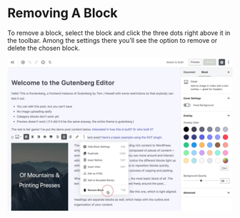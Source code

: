 # Removing A Block

To remove a block, select the block and click the three dots right above it in the toolbar. Among the settings there you’ll see the option to remove or delete the chosen block.

![Remove a block](img/gutenberg-block-remove.jpg)
